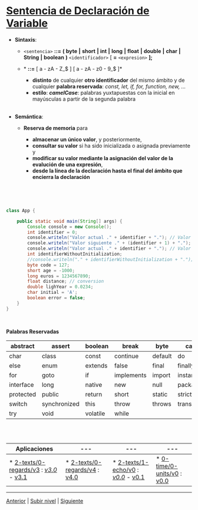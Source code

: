 # [Sentencia de Declaración de Variable](../u3variableDeclaration/README.md)


* **Sintaxis**:


  * `<sentencia>` **::=** **(** **byte** **|** **short** **|** **int** **|** **long** **|** **float** **|** **double** **|** **char** **|** **String** **|** **boolean** **)** `<identificador>` [ **=** `<expresion>` **];**
  * <identificador>* **::=** [ a - zA - Z\_$ ] [ a - zA - z0 - 9\_$ ]*
	
	
    * **distinto** de cualquier **otro identificador** del mismo ámbito y de cualquier **palabra reservada**: *const, let, if, for, function, new, …​*
	* **estilo**: ***camelCase***: palabras yuxtapuestas con la inicial en mayúsculas a partir de la segunda palabra <br><br>

* **Semántica**:


	+ **Reserva de memoria** para
	
	
		- **almacenar un único valor**, y posteriormente,
		- **consultar su valor** si ha sido inicializada o asignada previamente y
		- **modificar su valor mediante la asignación del valor de la evalución de una expresión**,
		- **desde la línea de la declaración hasta el final del ámbito que encierra la declaración**

<br><br>



```java

class App {

    public static void main(String[] args) {
        Console console = new Console();
        int identifier = 0;
        console.writeln("Valor actual ." + identifier + "."); // Valor actual .0.
        console.writeln("Valor siguiente ." + (identifier + 1) + "."); // Valor siguiente .1.
        console.writeln("Valor actual ." + identifier + "."); // Valor actual .0.
        int identifierWithoutInitialization;
        //console.writeln("." + identifierWithoutInitialization + "."); // Error
        byte code = 127;
        short age = -1000;
        long euros = 1234567890;
        float distance; // conversion
        double lighYear = 0.0234;
        char initial = 'A';
        boolean error = false;
    }
}
```
<br>

**Palabras Reservadas**

| abstract   | assert     | boolean  | break   | byte    | case     | catch    |
|-----------|-----------|----------|--------|--------|--------|--------|
| char      | class     | const    | continue | default | do      | double  |
| else      | enum      | extends  | false   | final   | finally | float   |
| for       | goto      | if       | implements | import  | instanceof | int   |
| interface | long      | native   | new     | null    | package  | private |
| protected | public    | return   | short   | static  | strictfp | super   |
| switch    | synchronized | this | throw  | throws  | transient | true  |
| try       | void      | volatile | while   |        |        |        |

<br><br>

| **Aplicaciones** |--- | --- | --- |
| --- | --- | --- | --- |
| * [2-texts/0-regards/v3](https://github.com/USantaTecla-0-domains/0-simpleDomains/blob/master/docs/2-texts.md#0-regardsv3) : [*v3.0*](https://github.com/USantaTecla-tech-java/src/blob/main/src/main/java/es/usantatecla/a2_texts/a0_regards/v3_0/App.java) - [v3.1](https://github.com/USantaTecla-tech-java/src/blob/main/src/main/java/es/usantatecla/a2_texts/a0_regards/v3_1/App.java) | * [2-texts/0-regards/v4](https://github.com/USantaTecla-0-domains/0-simpleDomains/blob/master/docs/2-texts.md#0-regardsv4) : [v4.0](https://github.com/USantaTecla-tech-java/src/blob/main/src/main/java/es/usantatecla/a2_texts/a0_regards/v4_0/App.java) | * [2-texts/1-echo/v0](https://github.com/USantaTecla-0-domains/0-simpleDomains/blob/master/docs/2-texts.md#1-echov0) : [*v0.0*](https://github.com/USantaTecla-tech-java/src/blob/main/src/main/java/es/usantatecla/a2_texts/a1_echo/v0_0/App.java) - [v0.1](https://github.com/USantaTecla-tech-java/src/blob/main/src/main/java/es/usantatecla/a2_texts/a1_echo/v0_1/App.java) | * [0-time/0-units/v0](https://github.com/USantaTecla-0-domains/0-simpleDomains/blob/master/docs/0-time.md#0-unitsv0) : [v0.0](https://github.com/USantaTecla-tech-java/src/blob/main/src/main/java/es/usantatecla/a0_time/a0_units/v0_0/App.java)

---

[Anterior](../u2dataInput/README.md) | [Subir nivel](../README.md) | [Siguiente](../u4assignmentStatement/README.md)
